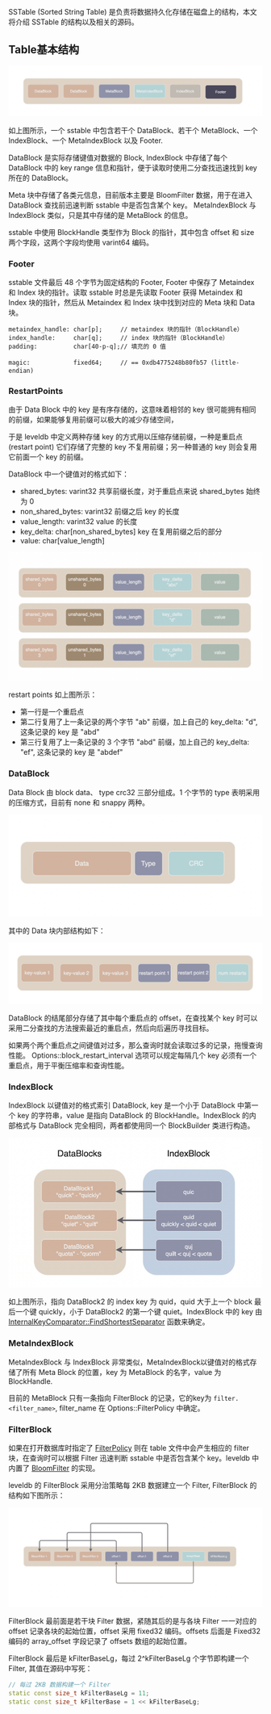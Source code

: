 SSTable (Sorted String Table) 是负责将数据持久化存储在磁盘上的结构，本文将介绍 SSTable 的结构以及相关的源码。

## Table基本结构

![](img005.png)

如上图所示，一个 sstable 中包含若干个 DataBlock、若干个 MetaBlock、一个 IndexBlock、一个 MetaIndexBlock 以及 Footer.

DataBlock 是实际存储键值对数据的 Block, IndexBlock 中存储了每个 DataBlock 中的 key range 信息和指针，便于读取时使用二分查找迅速找到 key 所在的 DataBlock。 

Meta 块中存储了各类元信息，目前版本主要是 BloomFilter 数据，用于在进入 DataBlock 查找前迅速判断  sstable 中是否包含某个 key。 MetaIndexBlock 与 IndexBlock 类似，只是其中存储的是 MetaBlock 的信息。

sstable 中使用 BlockHandle 类型作为 Block 的指针，其中包含 offset 和 size 两个字段，这两个字段均使用 varint64 编码。
### Footer

sstable 文件最后 48 个字节为固定结构的 Footer, Footer 中保存了 Metaindex 和 Index 块的指针。读取 sstable 时总是先读取 Footer 获得 Metaindex 和 Index 块的指针，然后从 Metaindex 和 Index 块中找到对应的 Meta 块和 Data 块。

```
metaindex_handle: char[p];     // metaindex 块的指针（BlockHandle）
index_handle:     char[q];     // index 块的指针（BlockHandle）
padding:          char[40-p-q];// 填充的 0 值
                               
magic:            fixed64;     // == 0xdb4775248b80fb57 (little-endian)
```

### RestartPoints

由于 Data Block 中的 key 是有序存储的，这意味着相邻的 key 很可能拥有相同的前缀，如果能够复用前缀可以极大的减少存储空间，

于是 leveldb 中定义两种存储 key 的方式用以压缩存储前缀，一种是重启点(restart point) 它们存储了完整的 key 不复用前缀；另一种普通的 key 则会复用它前面一个 key 的前缀。

DataBlock 中一个键值对的格式如下：

- shared_bytes: varint32 共享前缀长度，对于重启点来说 shared_bytes 始终为 0
- non_shared_bytes: varint32 前缀之后 key 的长度
- value_length: varint32 value 的长度
- key_delta: char[non_shared_bytes] key 在复用前缀之后的部分
- value: char[value_length] 

![](img007.png)

restart points 如上图所示：
- 第一行是一个重启点
- 第二行复用了上一条记录的两个字节 "ab" 前缀，加上自己的 key_delta: "d", 这条记录的 key 是 "abd"  
- 第三行复用了上一条记录的 3 个字节 "abd" 前缀，加上自己的 key_delta: "ef", 这条记录的 key 是 "abdef" 

### DataBlock

Data Block 由 block data、 type crc32 三部分组成。1 个字节的 type 表明采用的压缩方式，目前有 none 和 snappy 两种。

![](img006.png)

其中的 Data 块内部结构如下：

![](img008.png)

DataBlock 的结尾部分存储了其中每个重启点的 offset，在查找某个 key 时可以采用二分查找的方法搜索最近的重启点，然后向后遍历寻找目标。

如果两个两个重启点之间键值对过多，那么查询时就会读取过多的记录，拖慢查询性能。  Options::block_restart_interval 选项可以规定每隔几个 key 必须有一个重启点，用于平衡压缩率和查询性能。

### IndexBlock

IndexBlock 以键值对的格式索引 DataBlock, key 是一个小于 DataBlock 中第一个 key 的字符串，value 是指向 DataBlock 的 BlockHandle。IndexBlock 的内部格式与 DataBlock 完全相同，两者都使用同一个 BlockBuilder 类进行构造。

![](img009.png)

如上图所示，指向 DataBlock2 的 index key 为 quid，quid 大于上一个 block 最后一个键 quickly，小于 DataBlock2 的第一个键 quiet。IndexBlock 中的 key 由 [InternalKeyComparator::FindShortestSeparator](../db/dbformat.cc) 函数来确定。

### MetaIndexBlock

MetaIndexBlock 与 IndexBlock 非常类似，MetaIndexBlock以键值对的格式存储了所有 Meta Block 的位置，key 为 MetaBlock 的名字，value 为 BlockHandle. 

目前的 MetaBlock 只有一条指向 FilterBlock 的记录，它的key为 `filter.<filter_name>`, filter_name 在 Options::FilterPolicy 中确定。

### FilterBlock

如果在打开数据库时指定了 [FilterPolicy](../include/leveldb/filter_policy.h) 则在 table 文件中会产生相应的 filter 块，在查询时可以根据 Filter 迅速判断 sstable 中是否包含某个 key。leveldb 中内置了 [BloomFilter](../util/bloom.cc) 的实现。

leveldb 的 FilterBlock 采用分治策略每 2KB 数据建立一个 Filter, FilterBlock 的结构如下图所示：

![](img010.png)

FilterBlock 最前面是若干块 Filter 数据，紧随其后的是与各块 Filter 一一对应的 offset 记录各块的起始位置，offset 采用 fixed32 编码。offsets 后面是 Fixed32 编码的 array_offset 字段记录了 offsets 数组的起始位置。

FilterBlock 最后是 kFilterBaseLg，每过 2^kFilterBaseLg 个字节即构建一个 Filter, 其值在源码中写死：

```cpp
// 每过 2KB 数据构建一个 Filter
static const size_t kFilterBaseLg = 11;
static const size_t kFilterBase = 1 << kFilterBaseLg;
```
